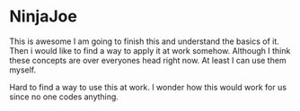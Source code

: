 NinjaJoe
========
This is awesome
I am going to finish this and understand the basics of it.  Then i would
like to find a way to apply it at work somehow.  Although I think these concepts are over everyones head right now.  At least I can use them myself.

Hard to find a way to use this at work.  I wonder how this would work for us since no one codes anything.
